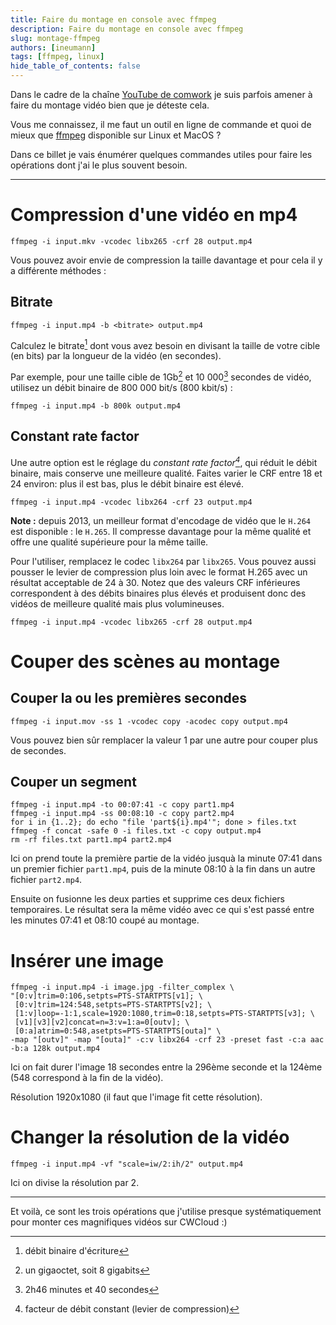 ```yaml
---
title: Faire du montage en console avec ffmpeg
description: Faire du montage en console avec ffmpeg 
slug: montage-ffmpeg
authors: [ineumann]
tags: [ffmpeg, linux]
hide_table_of_contents: false
---
```


Dans le cadre de la chaîne [YouTube de comwork](https://www.youtube.com/channel/UCC2MNPcLGd_yrfwdEFvnByg) je suis parfois amener à faire du montage vidéo bien que je déteste cela.

Vous me connaissez, il me faut un outil en ligne de commande et quoi de mieux que [ffmpeg](https://ffmpeg.org) disponible sur Linux et MacOS ?

Dans ce billet je vais énumérer quelques commandes utiles pour faire les opérations dont j'ai le plus souvent besoin.

---

# Compression d'une vidéo en mp4

```shell
ffmpeg -i input.mkv -vcodec libx265 -crf 28 output.mp4
```

Vous pouvez avoir envie de compression la taille davantage et pour cela il y a différente méthodes :

## Bitrate

```shell
ffmpeg -i input.mp4 -b <bitrate> output.mp4
```

Calculez le bitrate[^1] dont vous avez besoin en divisant la taille de votre cible (en bits) par la longueur de la vidéo (en secondes).

Par exemple, pour une taille cible de 1Gb[^2] et 10 000[^3] secondes de vidéo, utilisez un débit binaire de 800 000 bit/s (800 kbit/s) :

```shell
ffmpeg -i input.mp4 -b 800k output.mp4
```

[^1]: débit binaire d'écriture
[^2]: un gigaoctet, soit 8 gigabits
[^3]: 2h46 minutes et 40 secondes

## Constant rate factor

Une autre option est le réglage du _constant rate factor[^4]_, qui réduit le débit binaire, mais conserve une meilleure qualité. Faites varier le CRF entre 18 et 24 environ: plus il est bas, plus le débit binaire est élevé.

```shell
ffmpeg -i input.mp4 -vcodec libx264 -crf 23 output.mp4
```

__Note :__ depuis 2013, un meilleur format d'encodage de vidéo que le `H.264` est disponible : le `H.265`. Il compresse davantage pour la même qualité et offre une qualité supérieure pour la même taille.

Pour l'utiliser, remplacez le codec `libx264` par `libx265`. Vous pouvez aussi pousser le levier de compression plus loin avec le format H.265 avec un résultat acceptable de 24 à 30. Notez que des valeurs CRF inférieures correspondent à des débits binaires plus élevés et produisent donc des vidéos de meilleure qualité mais plus volumineuses.

```shell
ffmpeg -i input.mp4 -vcodec libx265 -crf 28 output.mp4
```

[^4]: facteur de débit constant (levier de compression)

# Couper des scènes au montage

## Couper la ou les premières secondes

```shell
ffmpeg -i input.mov -ss 1 -vcodec copy -acodec copy output.mp4
```

Vous pouvez bien sûr remplacer la valeur 1 par une autre pour couper plus de secondes.

## Couper un segment

```shell
ffmpeg -i input.mp4 -to 00:07:41 -c copy part1.mp4
ffmpeg -i input.mp4 -ss 00:08:10 -c copy part2.mp4
for i in {1..2}; do echo "file 'part${i}.mp4'"; done > files.txt
ffmpeg -f concat -safe 0 -i files.txt -c copy output.mp4
rm -rf files.txt part1.mp4 part2.mp4 
```

Ici on prend toute la première partie de la vidéo jusquà la minute 07:41 dans un premier fichier `part1.mp4`, puis de la minute 08:10 à la fin dans un autre fichier `part2.mp4`.

Ensuite on fusionne les deux parties et supprime ces deux fichiers temporaires. Le résultat sera la même vidéo avec ce qui s'est passé entre les minutes 07:41 et 08:10 coupé au montage.

# Insérer une image

```shell
ffmpeg -i input.mp4 -i image.jpg -filter_complex \
"[0:v]trim=0:106,setpts=PTS-STARTPTS[v1]; \
 [0:v]trim=124:548,setpts=PTS-STARTPTS[v2]; \
 [1:v]loop=-1:1,scale=1920:1080,trim=0:18,setpts=PTS-STARTPTS[v3]; \
 [v1][v3][v2]concat=n=3:v=1:a=0[outv]; \
 [0:a]atrim=0:548,asetpts=PTS-STARTPTS[outa]" \
-map "[outv]" -map "[outa]" -c:v libx264 -crf 23 -preset fast -c:a aac -b:a 128k output.mp4
```

Ici on fait durer l'image 18 secondes entre la 296ème seconde et la 124ème (548 correspond à la fin de la vidéo).

Résolution 1920x1080 (il faut que l'image fit cette résolution).

# Changer la résolution de la vidéo

```shell
ffmpeg -i input.mp4 -vf "scale=iw/2:ih/2" output.mp4
```

Ici on divise la résolution par 2.

---

Et voilà, ce sont les trois opérations que j'utilise presque systématiquement pour monter ces magnifiques vidéos sur CWCloud :)
